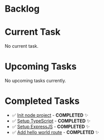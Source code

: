 # Backlog

# Current Task

No current task.

# Upcoming Tasks

No upcoming tasks currently.

# Completed Tasks

- ✅ [Init node project](./init-node-project.md) - **COMPLETED** ✨
- ✅ [Setup TypeScript](./setup-typescript.md) - **COMPLETED** ✨
- ✅ [Setup ExpressJS](./setup-expressjs.md) - **COMPLETED** ✨
- ✅ [Add hello world route](./add-hello-world-route.md) - **COMPLETED** ✨